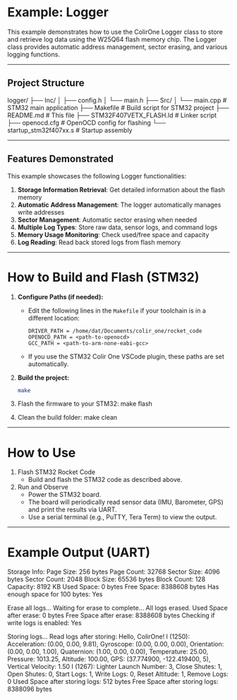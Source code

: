 # Example: Logger

This example demonstrates how to use the ColirOne Logger class to store and retrieve log data using the W25Q64 flash memory chip. The Logger class provides automatic address management, sector erasing, and various logging functions.

---

## Project Structure
logger/ 
├── Inc/ 
│ ├── config.h 
│ └── main.h 
├── Src/ 
│ └── main.cpp # STM32 main application 
├── Makefile # Build script for STM32 project 
├── README.md # This file 
├── STM32F407VETX_FLASH.ld # Linker script 
├── openocd.cfg # OpenOCD config for flashing 
└── startup_stm32f407xx.s # Startup assembly

---

## Features Demonstrated

This example showcases the following Logger functionalities:

1. **Storage Information Retrieval**: Get detailed information about the flash memory
2. **Automatic Address Management**: The logger automatically manages write addresses
3. **Sector Management**: Automatic sector erasing when needed
4. **Multiple Log Types**: Store raw data, sensor logs, and command logs
5. **Memory Usage Monitoring**: Check used/free space and capacity
6. **Log Reading**: Read back stored logs from flash memory

---

# How to Build and Flash (STM32)

1. **Configure Paths (if needed):**
   - Edit the following lines in the `Makefile` if your toolchain is in a different location:
     ```
     DRIVER_PATH = /home/dat/Documents/colir_one/rocket_code
     OPENOCD_PATH = <path-to-openocd>
     GCC_PATH = <path-to-arm-none-eabi-gcc>
     ```
   - If you use the STM32 Colir One VSCode plugin, these paths are set automatically.

2. **Build the project:**
   ```sh
   make

3. Flash the firmware to your STM32: make flash
4. Clean the build folder: make clean

---

# How to Use
1. Flash STM32 Rocket Code
    - Build and flash the STM32 code as described above.
2. Run and Observe
    - Power the STM32 board.
    - The board will periodically read sensor data (IMU, Barometer, GPS) and print the results via UART.
    - Use a serial terminal (e.g., PuTTY, Tera Term) to view the output.

---

# Example Output (UART)
Storage Info:
Page Size: 256 bytes
Page Count: 32768
Sector Size: 4096 bytes
Sector Count: 2048
Block Size: 65536 bytes
Block Count: 128
Capacity: 8192 KB
Used Space: 0 bytes
Free Space: 8388608 bytes
Has enough space for 100 bytes: Yes

Erase all logs...
Waiting for erase to complete...
All logs erased.
Used Space after erase: 0 bytes
Free Space after erase: 8388608 bytes
Checking if write logs is enabled: Yes

Storing logs...
Read logs after storing:
Hello, ColirOne!
I (1250): Acceleration: (0.00, 0.00, 9.81), Gyroscope: (0.00, 0.00, 0.00), Orientation: (0.00, 0.00, 1.00), Quaternion: (1.00, 0.00, 0.00), Temperature: 25.00, Pressure: 1013.25, Altitude: 100.00, GPS: (37.774900, -122.419400, 5), Vertical Velocity: 1.50
I (1267): Lighter Launch Number: 3, Close Shutes: 1, Open Shutes: 0, Start Logs: 1, Write Logs: 0, Reset Altitude: 1, Remove Logs: 0
Used Space after storing logs: 512 bytes
Free Space after storing logs: 8388096 bytes